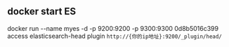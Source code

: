 ## docker start ES  
docker run --name myes -d -p 9200:9200 -p 9300:9300 0d8b5016c399
access elasticsearch-head plugin `http://{你的ip地址}:9200/_plugin/head/`  
